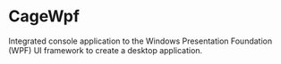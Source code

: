 # CageWpf
 Integrated console application to the Windows Presentation Foundation (WPF) UI framework to create a desktop application. 
